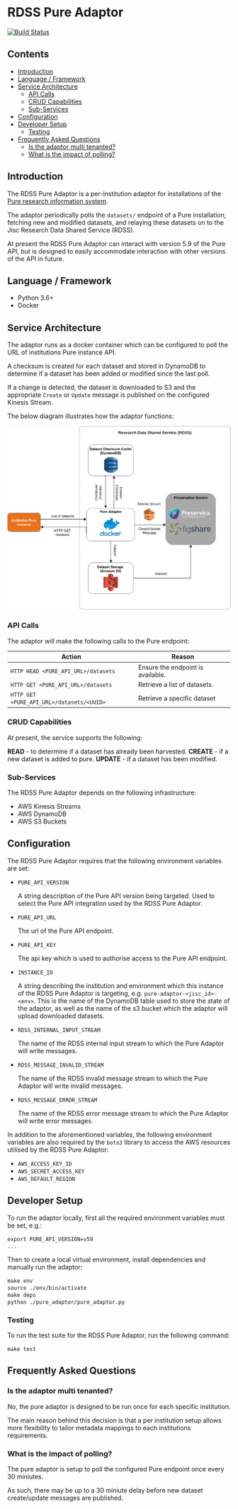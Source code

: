 # RDSS Pure Adaptor

[![Build Status](https://travis-ci.com/JiscRDSS/rdss-pure-adaptor.svg?branch=master)](https://travis-ci.com/JiscRDSS/rdss-pure-adaptor)

## Contents

- [Introduction](#introduction)
- [Language / Framework](#language-framework)
- [Service Architecture](#service-architecture)
	- [API Calls](#api-calls)
	- [CRUD Capabilities](#crud-capabilities)
	- [Sub-Services](#sub-services)
- [Configuration](#configuration)
- [Developer Setup](#developer-setup)
	- [Testing](#testing)
- [Frequently Asked Questions](#frequently-asked-questions)
	- [Is the adaptor multi tenanted?](#is-the-adaptor-multi-tenanted)
	- [What is the impact of polling?](#what-is-the-impact-of-polling)

## Introduction

The RDSS Pure Adaptor is a per-institution adaptor for installations of the [Pure research information system](https://www.elsevier.com/solutions/pure).

The adaptor periodically polls the `datasets/` endpoint of a Pure installation, fetching new and modified datasets, and relaying these datasets on to the Jisc Research Data Shared Service (RDSS).

At present the RDSS Pure Adaptor can interact with version 5.9 of the Pure API, but is designed to easily accommodate interaction with other versions of the API in future.  

## Language / Framework

- Python 3.6+
- Docker

## Service Architecture

The adaptor runs as a docker container which can be configured to poll the URL of institutions Pure instance API.

A checksum is created for each dataset and stored in DynamoDB to determine if a dataset has been added or modified since the last poll.

If a change is detected, the dataset is downloaded to S3 and the appropriate `Create` or `Update` message is published on the configured Kinesis Stream.

The below diagram illustrates how the adaptor functions:

![RDSS Pure Adaptor Diagram](docs/images/rdss-pure-adaptor.png)

### API Calls

The adaptor will make the following calls to the Pure endpoint:

| Action | Reason |
| ------ | ------ |
| `HTTP HEAD <PURE_API_URL>/datasets` | Ensure the endpoint is available. |
| `HTTP GET <PURE_API_URL>/datasets` | Retrieve a list of datasets. |
| `HTTP GET <PURE_API_URL>/datasets/<UUID>` | Retrieve a specific dataset |

### CRUD Capabilities

At present, the service supports the following:

**READ** - to determine if a dataset has already been harvested.
**CREATE** - if a new dataset is added to pure.
**UPDATE** - if a dataset has been modified.

### Sub-Services

The RDSS Pure Adaptor depends on the following infrastructure:

- AWS Kinesis Streams
- AWS DynamoDB
- AWS S3 Buckets

## Configuration

The RDSS Pure Adaptor requires that the following environment variables are set:

- `PURE_API_VERSION`

   A string description of the Pure API version being targeted. Used to select the Pure API integration used by the RDSS Pure Adaptor.

- `PURE_API_URL`

   The url of the Pure API endpoint.

- `PURE_API_KEY`

   The api key which is used to authorise access to the Pure API endpoint.

- `INSTANCE_ID`

   A string describing the institution and environment which this instance of the RDSS Pure Adaptor is targeting, e.g. `pure-adaptor-<jisc_id>-<env>`. This is the name of the DynamoDB table used to store the state of the adaptor, as well as the name of the s3 bucket which the adaptor will upload downloaded datasets.

- `RDSS_INTERNAL_INPUT_STREAM`

   The name of the RDSS internal input stream to which the Pure Adaptor will write messages.

- `RDSS_MESSAGE_INVALID_STREAM`

   The name of the RDSS invalid message stream to which the Pure Adaptor will write invalid messages.

- `RDSS_MESSAGE_ERROR_STREAM`

   The name of the RDSS error message stream to which the Pure Adaptor will write error messages.

In addition to the aforementioned variables, the following environment variables are also required by the `boto3` library to access the AWS resources utilised by the RDSS Pure Adaptor:

- `AWS_ACCESS_KEY_ID`
- `AWS_SECRET_ACCESS_KEY`
- `AWS_DEFAULT_REGION`

## Developer Setup

To run the adaptor locally, first all the required environment variables must be set, e.g.:

```
export PURE_API_VERSION=v59
...
```

Then to create a local virtual environment, install dependencies and manually run the adaptor:

```
make env
source ./env/bin/activate
make deps
python ./pure_adaptor/pure_adaptor.py
```

### Testing

To run the test suite for the RDSS Pure Adaptor, run the following command:

```
make test
```

## Frequently Asked Questions

### Is the adaptor multi tenanted?

No, the pure adaptor is designed to be run once for each specific institution.

The main reason behind this decision is that a per institution setup allows more flexibility to tailor metadata mappings to each institutions requirements.

### What is the impact of polling?

The pure adaptor is setup to poll the configured Pure endpoint once every 30 miniutes.

As such, there may be up to a 30 miniute delay before new dataset create/update messages are published.
